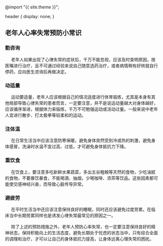 ---
---

@import "{{ site.theme }}";

header {
  display: none;
}
## 老年人心率失常预防小常识

### 勤咨询

&nbsp;&nbsp;&nbsp;&nbsp;&nbsp;老年人如果出现了心律失常的症状后，千万不能忽视，应该及时查明原因，按医嘱进行治疗，且不可通过经验来说自己随意选药治疗，或者病情稍有好转就自行停药，应向医生咨询后再做决定。

### 动适量
&nbsp;&nbsp;&nbsp;&nbsp;&nbsp;运动要适量，老年人应该根据自己的情况适度进行体育锻炼，尤其是本身有其他局部导致心律失常的患者而言，一定要注意，并不是说运动量越大对身体越好，应该循序渐进，根据体力来锻炼，千万不可勉强运动或活动过量。一般来说中老年人宜进行散步、打太极拳等较柔和的运动。

### 注体温
&nbsp;&nbsp;&nbsp;&nbsp;&nbsp;在日常生活当中应该注意防寒保暖，避免身体突然受到冷或热的刺激，避免身体感冒，洗澡时水温不宜过高、过低，才可避免身体抵抗力下降。
### 重饮食
&nbsp;&nbsp;&nbsp;&nbsp;&nbsp;在饮食上，要注意多吃新鲜水果蔬菜，多出五谷粗粮等天然的食物，少吃油腻的食物，不要暴饮暴食，不能喝酒、抽烟，少喝咖啡、浓茶等饮品。这些因素都可能使交感神经兴奋，而导致心脏传导异常。
### 避疲劳
&nbsp;&nbsp;&nbsp;&nbsp;&nbsp;在平时生活当中还应该注意保持良好的睡眠，同时还应该避免过度劳累。在临床当中长期劳累同样也是诱发心律失常最常见的原因之一。
<br>    
&nbsp;&nbsp;&nbsp;&nbsp;&nbsp;除了上述的预防措施之外，老年人预防心率失常，也一定要注意保持良好的精神状态，保持积极向上的生活态度，避免长期处于忧虑的状态当中，只有综合全面的调理和治疗，才可以让自己的身体抵抗力提高，让身体远离心理失常的困扰。
